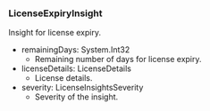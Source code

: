 ### LicenseExpiryInsight
Insight for license expiry.

- remainingDays: System.Int32
  - Remaining number of days for license expiry.
- licenseDetails: LicenseDetails
  - License details.
- severity: LicenseInsightsSeverity
  - Severity of the insight.
